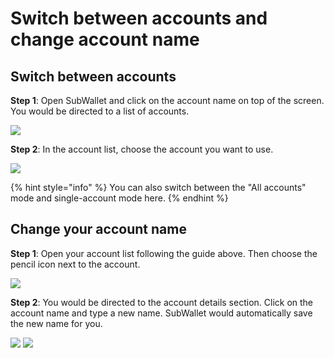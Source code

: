 # Switch between accounts and change account name

## Switch between accounts

**Step 1**: Open SubWallet and click on the account name on top of the screen. You would be directed to a list of accounts.

![](<../../.gitbook/assets/image (3) (4).png>)

**Step 2**: In the account list, choose the account you want to use.&#x20;

![](<../../.gitbook/assets/image (73) (1) (1).png>)

{% hint style="info" %}
You can also switch between the "All accounts" mode and single-account mode here.&#x20;
{% endhint %}



## Change your account name

**Step 1**: Open your account list following the guide above. Then choose the pencil icon next to the account.&#x20;

![](<../../.gitbook/assets/image (76) (1) (1).png>)

**Step 2**: You would be directed to the account details section. Click on the account name and type a new name. SubWallet would automatically save the new name for you.&#x20;

![](<../../.gitbook/assets/image (6) (3).png>) ![](<../../.gitbook/assets/image (8) (3) (1).png>)
